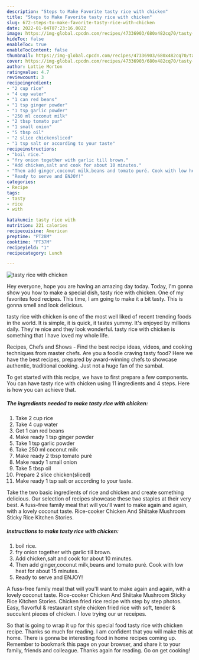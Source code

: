 ```yaml
---
description: "Steps to Make Favorite tasty rice with chicken"
title: "Steps to Make Favorite tasty rice with chicken"
slug: 672-steps-to-make-favorite-tasty-rice-with-chicken
date: 2022-01-04T07:23:16.002Z
image: https://img-global.cpcdn.com/recipes/47336903/680x482cq70/tasty-rice-with-chicken-recipe-main-photo.jpg
hideToc: false
enableToc: true
enableTocContent: false
thumbnail: https://img-global.cpcdn.com/recipes/47336903/680x482cq70/tasty-rice-with-chicken-recipe-main-photo.jpg
cover: https://img-global.cpcdn.com/recipes/47336903/680x482cq70/tasty-rice-with-chicken-recipe-main-photo.jpg
author: Lottie Morton
ratingvalue: 4.7
reviewcount: 3
recipeingredient:
- "2 cup rice"
- "4 cup water"
- "1 can red beans"
- "1 tsp ginger powder"
- "1 tsp garlic powder"
- "250 ml coconut milk"
- "2 tbsp tomato pur"
- "1 small onion"
- "5 tbsp oil"
- "2 slice chickensliced"
- "1 tsp salt or according to your taste"
recipeinstructions:
- "boil rice."
- "fry onion together with garlic till brown."
- "Add chicken,salt and cook for about 10 minutes."
- "Then add ginger,coconut milk,beans and tomato puré. Cook with low heat for about 15 minutes."
- "Ready to serve and ENJOY!"
categories:
- Recipe
tags:
- tasty
- rice
- with

katakunci: tasty rice with 
nutrition: 221 calories
recipecuisine: American
preptime: "PT28M"
cooktime: "PT37M"
recipeyield: "1"
recipecategory: Lunch

---
```



![tasty rice with chicken](https://img-global.cpcdn.com/recipes/47336903/680x482cq70/tasty-rice-with-chicken-recipe-main-photo.jpg)

Hey everyone, hope you are having an amazing day today. Today, I'm gonna show you how to make a special dish, tasty rice with chicken. One of my favorites food recipes. This time, I am going to make it a bit tasty. This is gonna smell and look delicious.

tasty rice with chicken is one of the most well liked of recent trending foods in the world. It is simple, it is quick, it tastes yummy. It's enjoyed by millions daily. They're nice and they look wonderful. tasty rice with chicken is something that I have loved my whole life.

Recipes, Chefs and Shows - Find the best recipe ideas, videos, and cooking techniques from master chefs. Are you a foodie craving tasty food? Here we have the best recipes, prepared by award-winning chefs to showcase authentic, traditional cooking. Just not a huge fan of the sambal.


To get started with this recipe, we have to first prepare a few components. You can have tasty rice with chicken using 11 ingredients and 4 steps. Here is how you can achieve that.

<!--inarticleads1-->

##### The ingredients needed to make tasty rice with chicken:

1. Take 2 cup rice
1. Take 4 cup water
1. Get 1 can red beans
1. Make ready 1 tsp ginger powder
1. Take 1 tsp garlic powder
1. Take 250 ml coconut milk
1. Make ready 2 tbsp tomato puré
1. Make ready 1 small onion
1. Take 5 tbsp oil
1. Prepare 2 slice chicken(sliced)
1. Make ready 1 tsp salt or according to your taste.


Take the two basic ingredients of rice and chicken and create something delicious. Our selection of recipes showcase these two staples at their very best. A fuss-free family meal that will you&#39;ll want to make again and again, with a lovely coconut taste. Rice-cooker Chicken And Shiitake Mushroom Sticky Rice Kitchen Stories. 

<!--inarticleads2-->

##### Instructions to make tasty rice with chicken:

1. boil rice.
1. fry onion together with garlic till brown.
1. Add chicken,salt and cook for about 10 minutes.
1. Then add ginger,coconut milk,beans and tomato puré. Cook with low heat for about 15 minutes.
1. Ready to serve and ENJOY!

A fuss-free family meal that will you&#39;ll want to make again and again, with a lovely coconut taste. Rice-cooker Chicken And Shiitake Mushroom Sticky Rice Kitchen Stories. Chicken fried rice recipe with step by step photos. Easy, flavorful &amp; restaurant style chicken fried rice with soft, tender &amp; succulent pieces of chicken. I love trying our ur receipes. 

So that is going to wrap it up for this special food tasty rice with chicken recipe. Thanks so much for reading. I am confident that you will make this at home. There is gonna be interesting food in home recipes coming up. Remember to bookmark this page on your browser, and share it to your family, friends and colleague. Thanks again for reading. Go on get cooking!
